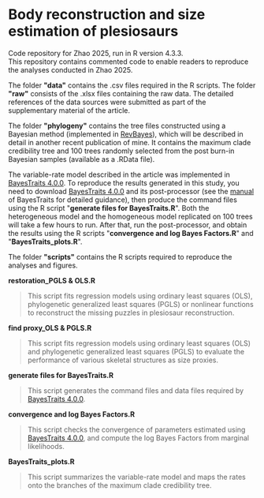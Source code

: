 # Body reconstruction and size estimation of plesiosaurs
Code repository for Zhao 2025, run in R version 4.3.3.  
This repository contains commented code to enable readers to reproduce the analyses conducted in Zhao 2025.

The folder **"data"** contains the .csv files required in the R scripts. The folder **"raw"** consists of the .xlsx files
containing the raw data. The detailed references of the data sources were submitted as part of the supplementary material of the article. 

The folder **"phylogeny"** contains the tree files constructed using a Bayesian method (implemented in [RevBayes](https://revbayes.github.io/)),
which will be described in detail in another recent publication of mine.
It contains the maximum clade credibility tree and 100 trees randomly selected from the post burn-in Bayesian samples (available as a .RData file).

The variable-rate model described in the article was implemented in [BayesTraits 4.0.0](https://www.evolution.reading.ac.uk/BayesTraitsV4.0.0/BayesTraitsV4.0.0.html). To reproduce the results generated in this study, you need to download [BayesTraits 4.0.0](https://www.evolution.reading.ac.uk/BayesTraitsV4.0.0/BayesTraitsV4.0.0.html) and its post-processor (see the [manual](https://www.evolution.reading.ac.uk/BayesTraitsV4.0.0/Files/BayesTraitsV4.0.0-Manual.pdf) of BayesTraits for detailed guidance), then produce the command files using the R script "**generate files for BayesTraits.R**". Both the heterogeneous model and the homogeneous model replicated on 100 trees will take a few hours to run. After that, run the post-processor, and obtain the results using the R scripts "**convergence and log Bayes Factors.R**" and "**BayesTraits_plots.R**".




The folder **"scripts"** contains the R scripts required to reproduce the analyses and figures.

**restoration_PGLS & OLS.R**
>This script fits regression models using ordinary least squares (OLS), phylogenetic generalized least squares (PGLS)
>or nonlinear functions to reconstruct the missing puzzles in plesiosaur reconstruction.

**find proxy_OLS & PGLS.R**
>This script fits regression models using ordinary least squares (OLS) and phylogenetic generalized least squares (PGLS)
>to evaluate the performance of various skeletal structures as size proxies.

**generate files for BayesTraits.R**
>This script generates the command files and data files required by [BayesTraits 4.0.0](https://www.evolution.reading.ac.uk/BayesTraitsV4.0.0/BayesTraitsV4.0.0.html).

**convergence and log Bayes Factors.R**
>This script checks the convergence of parameters estimated using [BayesTraits 4.0.0](https://www.evolution.reading.ac.uk/BayesTraitsV4.0.0/BayesTraitsV4.0.0.html), and compute the log Bayes Factors from marginal likelihoods.

**BayesTraits_plots.R**
>This script summarizes the variable-rate model and maps the rates onto the branches of the maximum clade credibility tree.

